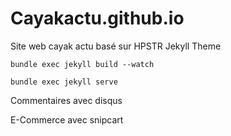 # Cayakactu.github.io

Site web cayak actu basé sur HPSTR Jekyll Theme

```
bundle exec jekyll build --watch

bundle exec jekyll serve
```

Commentaires avec disqus

E-Commerce avec snipcart
